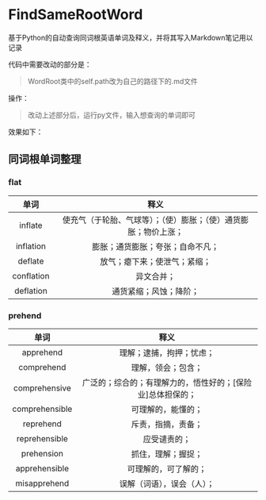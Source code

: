 # FindSameRootWord
基于Python的自动查询同词根英语单词及释义，并将其写入Markdown笔记用以记录

代码中需要改动的部分是：
> WordRoot类中的self.path改为自己的路径下的.md文件

操作：
>改动上述部分后，运行py文件，输入想查询的单词即可

效果如下：


## 同词根单词整理



### flat

|    单词    |                             释义                             |
| :--------: | :----------------------------------------------------------: |
|  inflate   | 使充气（于轮胎、气球等）；（使）膨胀；（使）通货膨胀；物价上涨； |
| inflation  |               膨胀；通货膨胀；夸张；自命不凡；               |
|  deflate   |                 放气；瘪下来；使泄气；紧缩；                 |
| conflation |                          异文合并；                          |
| deflation  |                    通货紧缩；风蚀；降阶；                    |

### prehend

|      单词      |                            释义                            |
| :------------: | :--------------------------------------------------------: |
|   apprehend    |                  理解；逮捕，拘押；忧虑；                  |
|   comprehend   |                     理解，领会；包含；                     |
| comprehensive  | 广泛的；综合的；有理解力的，悟性好的；[保险业]总体担保的； |
| comprehensible |                     可理解的，能懂的；                     |
|   reprehend    |                     斥责，指摘，责备；                     |
| reprehensible  |                        应受谴责的；                        |
|   prehension   |                     抓住，理解；握捉；                     |
| apprehensible  |                    可理解的，可了解的；                    |
|  misapprehend  |                 误解（词语），误会（人）；                 |
